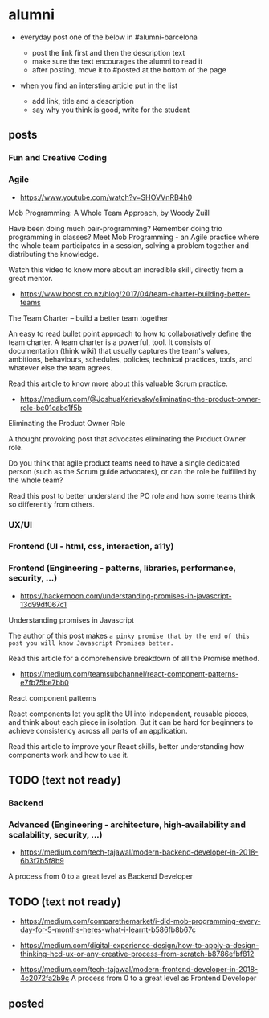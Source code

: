 # alumni

- everyday post one of the below in #alumni-barcelona
  - post the link first and then the description text
  - make sure the text encourages the alumni to read it
  - after posting, move it to #posted at the bottom of the page

- when you find an intersting article put in the list
  - add link, title and a description
  - say why you think is good, write for the student

## posts

### Fun and Creative Coding

### Agile

- https://www.youtube.com/watch?v=SHOVVnRB4h0

Mob Programming: A Whole Team Approach, by Woody Zuill

Have been doing much pair-programming? Remember doing trio programming in classes?
Meet Mob Programming - an Agile practice where the whole team participates in a session,
solving a problem together and distributing the knowledge.

Watch this video to know more about an incredible skill, directly from a great mentor.


- https://www.boost.co.nz/blog/2017/04/team-charter-building-better-teams

The Team Charter – build a better team together

An easy to read bullet point approach to how to collaboratively define
the team charter. A team charter is a powerful, tool. It consists of documentation
(think wiki) that usually captures  the team's values, ambitions, behaviours, schedules,
policies, technical practices, tools, and whatever else the team agrees.

Read this article to know more about this valuable Scrum practice.


- https://medium.com/@JoshuaKerievsky/eliminating-the-product-owner-role-be01cabc1f5b

Eliminating the Product Owner Role

A thought provoking post that advocates eliminating the Product Owner role.

Do you think that agile product teams need to have a single dedicated person (such as
the Scrum guide advocates), or can the role be fulfilled by the whole team?

Read this post to better understand the PO role and how some teams think so differently from others.


### UX/UI

### Frontend (UI - html, css, interaction, a11y)

### Frontend (Engineering - patterns, libraries, performance, security, ...)

- https://hackernoon.com/understanding-promises-in-javascript-13d99df067c1

Understanding promises in Javascript

The author of this post makes `a pinky promise that by the end of this post you will know Javascript Promises better.`

Read this article for a comprehensive breakdown of all the Promise method.

- https://medium.com/teamsubchannel/react-component-patterns-e7fb75be7bb0

React component patterns

React components let you split the UI into independent, reusable pieces, and think about each piece in isolation.
But it can be hard for beginners to achieve consistency across all parts of an application.

Read this article to improve your React skills, better understanding how components work and how to use it.

## TODO (text not ready)



### Backend

### Advanced (Engineering - architecture, high-availability and scalability, security, ...)

 - https://medium.com/tech-tajawal/modern-backend-developer-in-2018-6b3f7b5f8b9

 A process from 0 to a great level as Backend Developer

## TODO (text not ready)


- https://medium.com/comparethemarket/i-did-mob-programming-every-day-for-5-months-heres-what-i-learnt-b586fb8b67c


- https://medium.com/digital-experience-design/how-to-apply-a-design-thinking-hcd-ux-or-any-creative-process-from-scratch-b8786efbf812


- https://medium.com/tech-tajawal/modern-frontend-developer-in-2018-4c2072fa2b9c
A process from 0 to a great level as Frontend Developer


## posted

